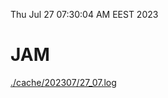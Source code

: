 Thu Jul 27 07:30:04 AM EEST 2023
# JAM
<a href='./cache/202307/27_07.log'>./cache/202307/27_07.log</a>
